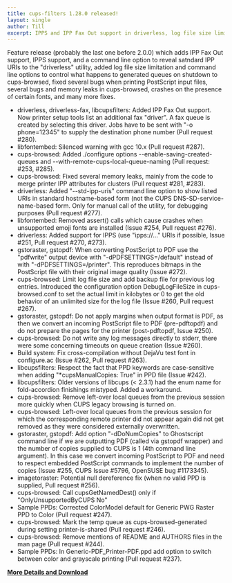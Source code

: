 ```yaml
---
title: cups-filters 1.28.0 released!
layout: single
author: Till
excerpt: IPPS and IPP Fax Out support in driverless, log file size limitation and more options for cups-browsed, tons of bug fixes
---
```

Feature release (probably the last one before 2.0.0) which adds IPP Fax Out support, IPPS support, and a command line option to reveal satndard IPP URIs to the "driverless" utility, added log file size limitation and command line options to control what happens to generated queues on shutdown to cups-browsed, fixed several bugs when printing PostScript input files, several bugs and memory leaks in cups-browsed, crashes on the presence of certain fonts, and many more fixes.

- driverless, driverless-fax, libcupsfilters: Added IPP Fax Out support. Now printer setup tools list an additional fax "driver".  A fax queue is created by selecting this driver. Jobs have to be sent with "-o phone=12345" to supply the destination phone number (Pull request #280).
- libfontembed: Silenced warning with gcc 10.x (Pull request #287).
- cups-browsed: Added ./configure options --enable-saving-created-queues and --with-remote-cups-local-queue-naming (Pull request: #253, #285).
- cups-browsed: Fixed several memory leaks, mainly from the code to merge printer IPP attributes for clusters (Pull request #281, #283).
- driverless: Added "--std-ipp-uris" command line option to show listed URIs in standard hostname-based form (not the CUPS DNS-SD-service-name-based form. Only for manual call of the utility, for debugging purposes (Pull request #277).
- libfontembed: Removed assert() calls which cause crashes when unsupported emoji fonts are installed (Issue #254, Pull request #276).
- driverless: Added support for IPPS (use "ipps://..." URIs if possible, Issue #251, Pull request #270, #273).
- gstoraster, gstopdf: When converting PostScript to PDF use the "pdfwrite" output device with "-dPDFSETTINGS=/default" instead of with "-dPDFSETTINGS=/printer". This reproduces bitmaps in the PostScript file with their original image quality (Issue #272).
- cups-browsed: Limit log file size and add backup file for previous log entries. Introduced the configuration option DebugLogFileSize in cups-browsed.conf to set the actual limit in kilobytes or 0 to get the old behavior of an unlimited size for the log file (Issue #260, Pull request #267).
- gstoraster, gstopdf: Do not apply margins when output format is PDF, as then we convert an incoming PostScript file to PDF (pre-pdftopdf) and do not prepare the pages for the printer (post-pdftopdf, Issue #250).
- cups-browsed: Do not write any log messages directly to stderr, there were some concerning timeouts on queue creation (Issue #260).
- Build system: Fix cross-compilation without DejaVu test font in configure.ac (Issue #262, Pull request #263).
- libcupsfilters: Respect the fact that PPD keywords are case-sensitive when adding "*cupsManualCopies: True" in PPD file (Issue #242).
- libcupsfilters: Older versions of libcups (< 2.3.1) had the enum name for fold-accordion finishings mistyped. Added a workaround.
- cups-browsed: Remove left-over local queues from the previous session more quickly when CUPS legacy browsing is turned on.
- cups-browsed: Left-over local queues from the previous session for which the corresponding remote printer did not appear again did not get removed as they were considered externally overwritten.
- gstoraster, gstopdf: Add option "-dDoNumCopies" to Ghostscript command line if we are outputting PDF (called via gstopdf wrapper) and the number of copies supplied to CUPS is 1 (4th command line argument). In this case we convert incoming PostScript to PDF and need to respect embedded PostScript commands to implement the number of copies (Issue #255, CUPS Issue #5796, OpenSUSE bug #1173345).
- imagetoraster: Potential null dereference fix (when no valid PPD is supplied, Pull request #256).
- cups-browsed: Call cupsGetNamedDest() only if "OnlyUnsupportedByCUPS No"
- Sample PPDs: Corrected ColorModel default for Generic PWG Raster PPD to Color (Pull request #247).
- cups-browsed: Mark the temp queue as cups-browsed-generated during setting printer-is-shared (Pull request #246).
- cups-browsed: Remove mentions of README and AUTHORS files in the man page (Pull request #244).
- Sample PPDs: In Generic-PDF_Printer-PDF.ppd add option to switch between color and grayscale printing (Pull request #237).

[**More Details and Download**](https://github.com/OpenPrinting/cups-filters/releases/tag/1.28.0)
